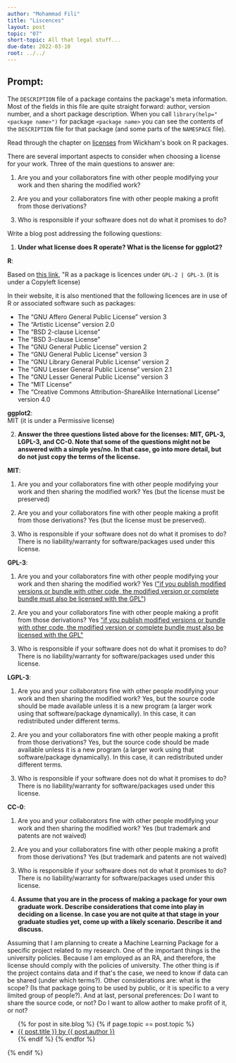 ```yaml
---
author: "Mohammad Fili"
title: "Liscences"
layout: post
topic: "07"
short-topic: All that legal stuff...
due-date: 2022-03-10
root: ../../
---
```


## Prompt:

The `DESCRIPTION` file of a package contains the package's meta information. Most of the fields in this file are quite straight forward: author, version number, and a short package description. When you call `library(help="<package name>")` for  package `<package name>` you can see the contents of the `DESCRIPTION` file for that package (and some parts of the `NAMESPACE` file).

Read through the chapter on [licenses](https://r-pkgs.org/license.html) from Wickham's book on R packages. 

There are several important aspects to consider when choosing a license for your work. 
Three of the main questions to answer are: 

1. Are you and your collaborators fine with other people modifying your work and then sharing the modified work?

2. Are you and your collaborators fine with other people making a profit from those derivations?

3. Who is responsible if your software does not do what it promises to do?


Write a blog post addressing the following questions: 

1. **Under what license does R operate? What is the license for ggplot2?**

**R**:    

Based on [this link](https://www.r-project.org/Licenses/), "R as a package is licences under `GPL-2 | GPL-3`. (it is under a Copyleft license)

In their website, it is also mentioned that the following licences are in use of R or associated software such as packages:

* The “GNU Affero General Public License” version 3
* The “Artistic License” version 2.0
* The “BSD 2-clause License”
* The “BSD 3-clause License”
* The “GNU General Public License” version 2
* The “GNU General Public License” version 3
* The “GNU Library General Public License” version 2
* The “GNU Lesser General Public License” version 2.1
* The “GNU Lesser General Public License” version 3
* The “MIT License”
* The “Creative Commons Attribution-ShareAlike International License” version 4.0


**ggplot2**:    
MIT (it is under a Permissive license)







2. **Answer the three questions listed above for the licenses: MIT, GPL-3,  LGPL-3, and CC-0. Note that some of the questions might not be answered with a simple yes/no. In that case, go into more detail, but do not just copy the terms of the license.**

**MIT**:   
1. Are you and your collaborators fine with other people modifying your work and then sharing the modified work? Yes (but the license must be preserved)

2. Are you and your collaborators fine with other people making a profit from those derivations? Yes (but the license must be preserved).

3. Who is responsible if your software does not do what it promises to do? There is no liability/warranty for software/packages used under this license.


**GPL-3**:    
1. Are you and your collaborators fine with other people modifying your work and then sharing the modified work? Yes (["if you publish modified versions or bundle with other code, the modified version or complete bundle must also be licensed with the GPL"](https://r-pkgs.org/license.html))

2. Are you and your collaborators fine with other people making a profit from those derivations? Yes ["if you publish modified versions or bundle with other code, the modified version or complete bundle must also be licensed with the GPL"](https://r-pkgs.org/license.html)

3. Who is responsible if your software does not do what it promises to do? There is no liability/warranty for software/packages used under this license.



**LGPL-3**:   
1. Are you and your collaborators fine with other people modifying your work and then sharing the modified work? Yes, but the source code should be made available unless it is a new program (a larger work using that software/package dynamically). In this case, it can redistributed under different terms.

2. Are you and your collaborators fine with other people making a profit from those derivations? Yes, but the source code should be made available unless it is a new program (a larger work using that software/package dynamically). In this case, it can redistributed under different terms.


3. Who is responsible if your software does not do what it promises to do? There is no liability/warranty for software/packages used under this license.




**CC-0**:   
1. Are you and your collaborators fine with other people modifying your work and then sharing the modified work? Yes (but trademark and patents are not waived)

2. Are you and your collaborators fine with other people making a profit from those derivations? Yes (but trademark and patents are not waived)


3. Who is responsible if your software does not do what it promises to do? There is no liability/warranty for software/packages used under this license.




3. **Assume that you are in the process of making a package for your own graduate work. Describe considerations that come into play in deciding on a license. In case you are not quite at that stage in your graduate studies yet, come up with a likely scenario. Describe it and discuss.**

Assuming that I am planning to create a Machine Learning Package for a specific project related to my research. One of the important things is the university policies. Because I am employed as an RA, and therefore, the license should comply with the policies of university. The other thing is if the project contains data and if that's the case, we need to know if data can be shared (under which terms?). Other considerations are: what is the scope? (Is that package going to be used by public, or it is specific to a very limited group of people?). And at last, personal preferences: Do I want to share the source code, or not? Do I want to allow aother to make profit of it, or not?



<ul>
{% for post in site.blog %}
  {% if page.topic == post.topic %}
  <li><a href="{{ post.url }}">{{ post.title }} by {{ post.author }}</a></li>
  {% endif %}
{% endfor %}
</ul>
{% endif %}
